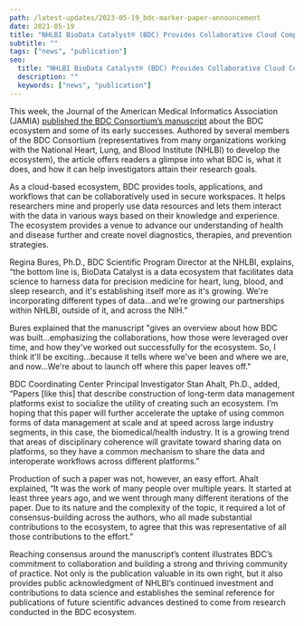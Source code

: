 ```yaml
---
path: /latest-updates/2023-05-19_bdc-marker-paper-announcement
date: 2021-05-19
title: "NHLBI BioData Catalyst® (BDC) Provides Collaborative Cloud Computing Environment to Meet Evolving Researcher Needs"
subtitle: ""
tags: ["news", "publication"]
seo:
  title: "NHLBI BioData Catalyst® (BDC) Provides Collaborative Cloud Computing Environment to Meet Evolving Researcher Needs"
  description: ""
  keywords: ["news", "publication"]
---
```


This week, the Journal of the American Medical Informatics Association (JAMIA) [published the BDC Consortium’s manuscript](https://academic.oup.com/jamia/advance-article/doi/10.1093/jamia/ocad048/7165700?searchresult=1) about the BDC ecosystem and some of its early successes. Authored by several members of the BDC Consortium (representatives from many organizations working with the National Heart, Lung, and Blood Institute (NHLBI) to develop the ecosystem), the article offers readers a glimpse into what BDC is, what it does, and how it can help investigators attain their research goals.

As a cloud-based ecosystem, BDC provides tools, applications, and workflows that can be collaboratively used in secure workspaces. It helps researchers mine and properly use data resources and lets them interact with the data in various ways based on their knowledge and experience. The ecosystem provides a venue to advance our understanding of health and disease further and create novel diagnostics, therapies, and prevention strategies. 

Regina Bures, Ph.D., BDC Scientific Program Director at the NHLBI, explains, “the bottom line is, BioData Catalyst is a data ecosystem that facilitates data science to harness data for precision medicine for heart, lung, blood, and sleep research, and it's establishing itself more as it's growing. We're incorporating different types of data…and we’re growing our partnerships within NHLBI, outside of it, and across the NIH.”

Bures explained that the manuscript "gives an overview about how BDC was built...emphasizing the collaborations, how those were leveraged over time, and how they've worked out successfully for the ecosystem. So, I think it'll be exciting...because it tells where we've been and where we are, and now...We're about to launch off where this paper leaves off."

BDC Coordinating Center Principal Investigator Stan Ahalt, Ph.D., added, “Papers [like this] that describe construction of long-term data management platforms exist to socialize the utility of creating such an ecosystem. I’m hoping that this paper will further accelerate the uptake of using common forms of data management at scale and at speed across large industry segments, in this case, the biomedical/health industry. It is a growing trend that areas of disciplinary coherence will gravitate toward sharing data on platforms, so they have a common mechanism to share the data and interoperate workflows across different platforms.” 

Production of such a paper was not, however, an easy effort. Ahalt explained, “It was the work of many people over multiple years. It started at least three years ago, and we went through many different iterations of the paper. Due to its nature and the complexity of the topic, it required a lot of consensus-building across the authors, who all made substantial contributions to the ecosystem, to agree that this was representative of all those contributions to the effort.”

Reaching consensus around the manuscript’s content illustrates BDC’s commitment to collaboration and building a strong and thriving community of practice. Not only is the publication valuable in its own right, but it also provides public acknowledgment of NHLBI’s continued investment and contributions to data science and establishes the seminal reference for publications of future scientific advances destined to come from research conducted in the BDC ecosystem.

